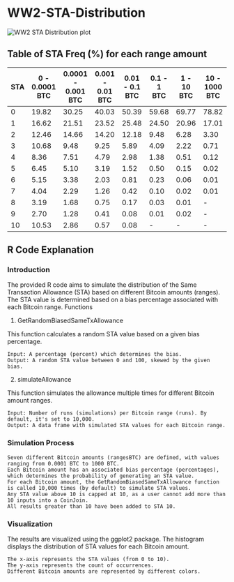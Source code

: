 # WW2-STA-Distribution

![WW2 STA Distribution plot](https://i.imgur.com/L7fn17Y.png)

## Table of STA Freq (%) for each range amount
| STA | 0 - 0.0001 BTC | 0.0001 - 0.001 BTC | 0.001 - 0.01 BTC | 0.01 - 0.1 BTC | 0.1 - 1 BTC | 1 - 10 BTC | 10 - 1000 BTC |
|-----|------------|-----------|----------|---------|-------|--------|----------|
| 0   | 19.82       | 30.25      | 40.03    | 50.39   | 59.68  | 69.77   | 78.82     |
| 1   | 16.62       | 21.51      | 23.52    | 25.48   | 24.50  | 20.96   | 17.01     |
| 2   | 12.46       | 14.66      | 14.20    | 12.18   | 9.48   | 6.28    | 3.30      |
| 3   | 10.68       | 9.48       | 9.25     | 5.89    | 4.09   | 2.22    | 0.71      |
| 4   | 8.36        | 7.51       | 4.79     | 2.98    | 1.38   | 0.51    | 0.12      |
| 5   | 6.45        | 5.10       | 3.19     | 1.52    | 0.50   | 0.15    | 0.02      |
| 6   | 5.15        | 3.38       | 2.03     | 0.81    | 0.23   | 0.06    | 0.01      |
| 7   | 4.04        | 2.29       | 1.26     | 0.42    | 0.10   | 0.02    | 0.01      |
| 8   | 3.19        | 1.68       | 0.75     | 0.17    | 0.03   | 0.01    | -         |
| 9  | 2.70        | 1.28       | 0.41     | 0.08    | 0.01   | 0.02    | -         |
| 10  | 10.53       | 2.86       | 0.57     | 0.08    | -      | -       | -         |


## R Code Explanation
### Introduction

The provided R code aims to simulate the distribution of the Same Transaction Allowance (STA) based on different Bitcoin amounts (ranges). The STA value is determined based on a bias percentage associated with each Bitcoin range.
Functions
1. GetRandomBiasedSameTxAllowance

This function calculates a random STA value based on a given bias percentage.

    Input: A percentage (percent) which determines the bias.
    Output: A random STA value between 0 and 100, skewed by the given bias.

2. simulateAllowance

This function simulates the allowance multiple times for different Bitcoin amount ranges.

    Input: Number of runs (simulations) per Bitcoin range (runs). By default, it's set to 10,000.
    Output: A data frame with simulated STA values for each Bitcoin range.

### Simulation Process

    Seven different Bitcoin amounts (rangesBTC) are defined, with values ranging from 0.0001 BTC to 1000 BTC.
    Each Bitcoin amount has an associated bias percentage (percentages), which determines the probability of generating an STA value.
    For each Bitcoin amount, the GetRandomBiasedSameTxAllowance function is called 10,000 times (by default) to simulate STA values.
    Any STA value above 10 is capped at 10, as a user cannot add more than 10 inputs into a CoinJoin.
    All results greater than 10 have been added to STA 10.

### Visualization

The results are visualized using the ggplot2 package. The histogram displays the distribution of STA values for each Bitcoin amount.

    The x-axis represents the STA values (from 0 to 10).
    The y-axis represents the count of occurrences.
    Different Bitcoin amounts are represented by different colors.
